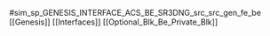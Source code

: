 #sim_sp_GENESIS_INTERFACE_ACS_BE_SR3DNG_src_src_gen_fe_be
[[Genesis]]
[[Interfaces]]
[[Optional_Blk_Be_Private_Blk]]
